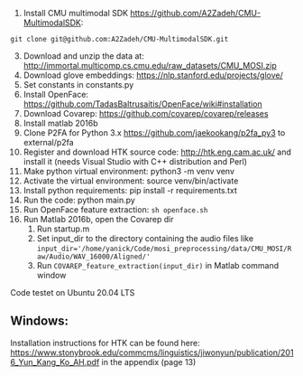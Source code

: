 1. Install CMU multimodal SDK https://github.com/A2Zadeh/CMU-MultimodalSDK:
```
git clone git@github.com:A2Zadeh/CMU-MultimodalSDK.git
```
3. Download and unzip the data at: http://immortal.multicomp.cs.cmu.edu/raw_datasets/CMU_MOSI.zip
4. Download glove embeddings: https://nlp.stanford.edu/projects/glove/
5. Set constants in constants.py
6. Install OpenFace: https://github.com/TadasBaltrusaitis/OpenFace/wiki#installation
7. Download Covarep: https://github.com/covarep/covarep/releases
8. Install matlab 2016b
9. Clone P2FA for Python 3.x https://github.com/jaekookang/p2fa_py3 to external/p2fa
10. Register and download HTK source code: http://htk.eng.cam.ac.uk/ and install it (needs Visual Studio with C++ distribution and Perl)
11. Make python virtual environment: python3 -m venv venv
12. Activate the virtual environment: source venv/bin/activate
13. Install python requirements: pip install -r requirements.txt
14. Run the code: python main.py
15. Run OpenFace feature extraction: `sh openface.sh`
16. Run Matlab 2016b, open the Covarep dir
    1. Run startup.m
    2. Set input_dir to the directory containing the audio files like `input_dir='/home/yanick/Code/mosi_preprocessing/data/CMU_MOSI/Raw/Audio/WAV_16000/Aligned/'`
    3. Run `COVAREP_feature_extraction(input_dir)` in Matlab command window

Code testet on Ubuntu 20.04 LTS

## Windows:
Installation instructions for HTK can be found here: https://www.stonybrook.edu/commcms/linguistics/jiwonyun/publication/2016_Yun_Kang_Ko_AH.pdf in the appendix (page 13)
